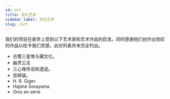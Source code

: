 ```yaml
---
id: art
title: 文化艺术
sidebar_label: 文化艺术
slug: /art
---
```

我们的项目在美学上受到以下艺术家和艺术作品的启发。同时感谢他们创作出惊叹的作品以给予我们灵感，此份列表并未完全列出。

+ 古蜀三星堆与藏文化。
+ 幽灵公主
+ 三心堆传说和遗迹。
+ 宫崎骏。
+ H. R. Giger.
+ Hajime Sorayama
+ Oms en série
